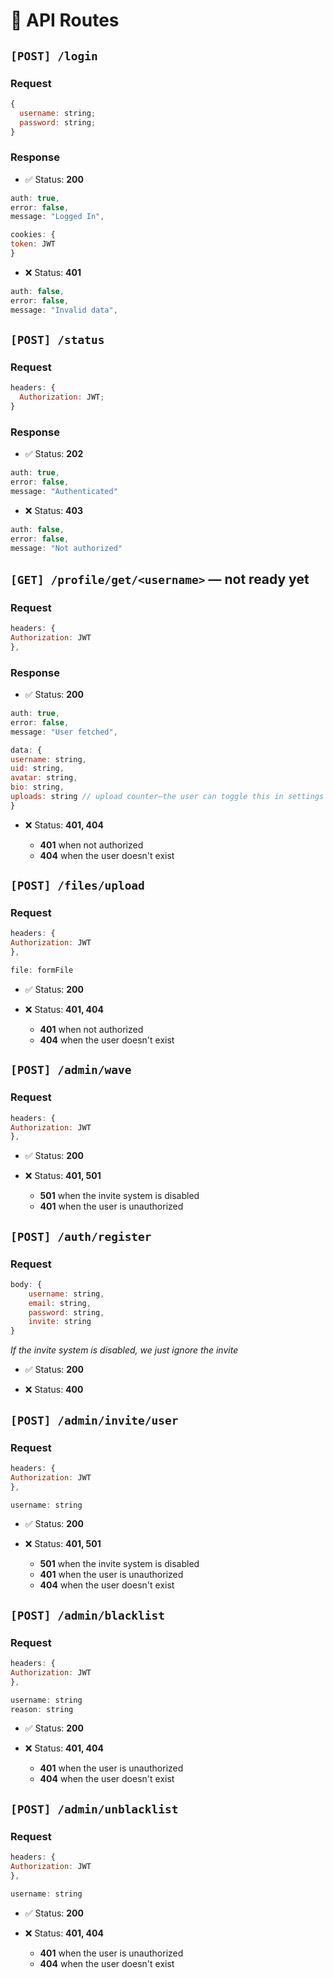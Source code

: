 # 🚧 API Routes

## `[POST] /login`

### Request

```javascript
{
  username: string;
  password: string;
}
```

### Response

- ✅ Status: **200**

```javascript
auth: true,
error: false,
message: "Logged In",

cookies: {
token: JWT
}
```

- ❌ Status: **401**

```javascript
auth: false,
error: false,
message: "Invalid data",
```

## `[POST] /status`

### Request

```javascript
headers: {
  Authorization: JWT;
}
```

### Response

- ✅ Status: **202**

```javascript
auth: true,
error: false,
message: "Authenticated"
```

- ❌ Status: **403**

```javascript
auth: false,
error: false,
message: "Not authorized"
```

## `[GET] /profile/get/<username>` — not ready yet

### Request

```javascript
headers: {
Authorization: JWT
},
```

### Response

- ✅ Status: **200**

```javascript
auth: true,
error: false,
message: "User fetched",

data: {
username: string,
uid: string,
avatar: string,
bio: string,
uploads: string // upload counter—the user can toggle this in settings
}
```

- ❌ Status: **401, 404**

  - **401** when not authorized
  - **404** when the user doesn't exist

## `[POST] /files/upload`

### Request

```javascript
headers: {
Authorization: JWT
},

file: formFile
```

- ✅ Status: **200**

- ❌ Status: **401, 404**

  - **401** when not authorized
  - **404** when the user doesn't exist

## `[POST] /admin/wave`

### Request

```javascript
headers: {
Authorization: JWT
},
```

- ✅ Status: **200**

- ❌ Status: **401, 501**

  - **501** when the invite system is disabled
  - **401** when the user is unauthorized

## `[POST] /auth/register`

### Request

```javascript
body: {
    username: string,
    email: string,
    password: string,
    invite: string
}
```

_If the invite system is disabled, we just ignore the invite_

- ✅ Status: **200**

- ❌ Status: **400**

## `[POST] /admin/invite/user`

### Request

```javascript
headers: {
Authorization: JWT
},

username: string

```

- ✅ Status: **200**

- ❌ Status: **401, 501**

  - **501** when the invite system is disabled
  - **401** when the user is unauthorized
  - **404** when the user doesn't exist

## `[POST] /admin/blacklist`

### Request

```javascript
headers: {
Authorization: JWT
},

username: string
reason: string

```

- ✅ Status: **200**

- ❌ Status: **401, 404**

  - **401** when the user is unauthorized
  - **404** when the user doesn't exist

## `[POST] /admin/unblacklist`

### Request

```javascript
headers: {
Authorization: JWT
},

username: string

```

- ✅ Status: **200**

- ❌ Status: **401, 404**

  - **401** when the user is unauthorized
  - **404** when the user doesn't exist
